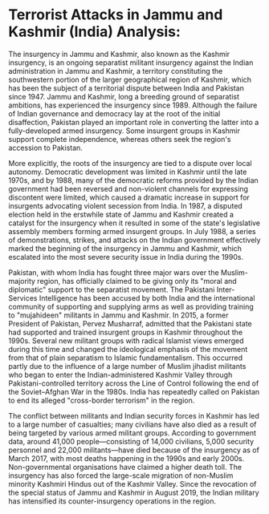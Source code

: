 # Terrorist Attacks in Jammu and Kashmir (India) Analysis:

The insurgency in Jammu and Kashmir, also known as the Kashmir insurgency, is an ongoing separatist militant insurgency against the Indian administration in Jammu and Kashmir, a territory constituting the southwestern portion of the larger geographical region of Kashmir, which has been the subject of a territorial dispute between India and Pakistan since 1947. Jammu and Kashmir, long a breeding ground of separatist ambitions, has experienced the insurgency since 1989. Although the failure of Indian governance and democracy lay at the root of the initial disaffection, Pakistan played an important role in converting the latter into a fully-developed armed insurgency. Some insurgent groups in Kashmir support complete independence, whereas others seek the region's accession to Pakistan.

More explicitly, the roots of the insurgency are tied to a dispute over local autonomy. Democratic development was limited in Kashmir until the late 1970s, and by 1988, many of the democratic reforms provided by the Indian government had been reversed and non-violent channels for expressing discontent were limited, which caused a dramatic increase in support for insurgents advocating violent secession from India. In 1987, a disputed election held in the erstwhile state of Jammu and Kashmir created a catalyst for the insurgency when it resulted in some of the state's legislative assembly members forming armed insurgent groups. In July 1988, a series of demonstrations, strikes, and attacks on the Indian government effectively marked the beginning of the insurgency in Jammu and Kashmir, which escalated into the most severe security issue in India during the 1990s.

Pakistan, with whom India has fought three major wars over the Muslim-majority region, has officially claimed to be giving only its "moral and diplomatic" support to the separatist movement. The Pakistani Inter-Services Intelligence has been accused by both India and the international community of supporting and supplying arms as well as providing training to "mujahideen" militants in Jammu and Kashmir. In 2015, a former President of Pakistan, Pervez Musharraf, admitted that the Pakistani state had supported and trained insurgent groups in Kashmir throughout the 1990s. Several new militant groups with radical Islamist views emerged during this time and changed the ideological emphasis of the movement from that of plain separatism to Islamic fundamentalism. This occurred partly due to the influence of a large number of Muslim jihadist militants who began to enter the Indian-administered Kashmir Valley through Pakistani-controlled territory across the Line of Control following the end of the Soviet–Afghan War in the 1980s. India has repeatedly called on Pakistan to end its alleged "cross-border terrorism" in the region.

The conflict between militants and Indian security forces in Kashmir has led to a large number of casualties; many civilians have also died as a result of being targeted by various armed militant groups. According to government data, around 41,000 people—consisting of 14,000 civilians, 5,000 security personnel and 22,000 militants—have died because of the insurgency as of March 2017, with most deaths happening in the 1990s and early 2000s. Non-governmental organisations have claimed a higher death toll. The insurgency has also forced the large-scale migration of non-Muslim minority Kashmiri Hindus out of the Kashmir Valley. Since the revocation of the special status of Jammu and Kashmir in August 2019, the Indian military has intensified its counter-insurgency operations in the region.

